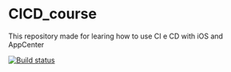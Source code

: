 # CICD_course

This repository made for learing how to use CI e CD with iOS and AppCenter

[![Build status](https://build.appcenter.ms/v0.1/apps/b14f4578-6d5a-4194-911a-c8aae3451a21/branches/dev/badge)](https://appcenter.ms)
